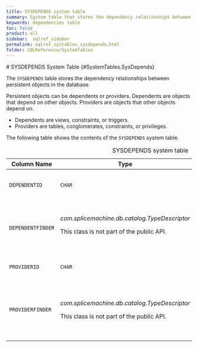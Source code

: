 ```yaml
---
title: SYSDEPENDS system table
summary: System table that stores the dependency relationships between persistent objects in the database.
keywords: dependencies table
toc: false
product: all
sidebar:  sqlref_sidebar
permalink: sqlref_systables_sysdepends.html
folder: SQLReference/SystemTables
---
```

<section>
<div class="TopicContent" data-swiftype-index="true" markdown="1">
# SYSDEPENDS System Table    {#SystemTables.SysDepends}

The `SYSDEPENDS` table stores the dependency relationships between
persistent objects in the database.

Persistent objects can be dependents or providers. Dependents are
objects that depend on other objects. Providers are objects that other
objects depend on.

* Dependents are views, constraints, or triggers.
* Providers are tables, conglomerates, constraints, or privileges.

The following table shows the contents of the `SYSDEPENDS` system table.

<table>
                <caption>SYSDEPENDS system table</caption>
                <col />
                <col />
                <col />
                <col />
                <col />
                <thead>
                    <tr>
                        <th>Column Name</th>
                        <th>Type</th>
                        <th>Length</th>
                        <th>Nullable</th>
                        <th>Contents</th>
                    </tr>
                </thead>
                <tbody>
                    <tr>
                        <td><code>DEPENDENTID</code></td>
                        <td><code>CHAR</code></td>
                        <td><code>36</code></td>
                        <td><code>NO</code></td>
                        <td>A unique identifier for the dependent</td>
                    </tr>
                    <tr>
                        <td><code>DEPENDENTFINDER</code></td>
                        <td><em>com.splicemachine.db.catalog.TypeDescriptor</em> <p>This class is not part of the public API.</p></td>
                        <td><code>-1</code></td>
                        <td><code>NO</code></td>
                        <td>A system type that describes the view, constraint, or trigger that is the dependent</td>
                    </tr>
                    <tr>
                        <td><code>PROVIDERID</code></td>
                        <td><code>CHAR</code></td>
                        <td><code>36</code></td>
                        <td><code>NO</code></td>
                        <td>A unique identifier for the provider</td>
                    </tr>
                    <tr>
                        <td><code>PROVIDERFINDER</code></td>
                        <td>
                            <p><em>com.splicemachine.db.catalog.TypeDescriptor</em>
                            </p>
                            <p>This class is
						not part of the public API.</p>
                        </td>
                        <td><code>-1</code></td>
                        <td><code>NO</code></td>
                        <td>A system type that describes the table, conglomerate, constraint, and privilege that is the provider</td>
                    </tr>
                </tbody>
            </table>
</div>
</section>

